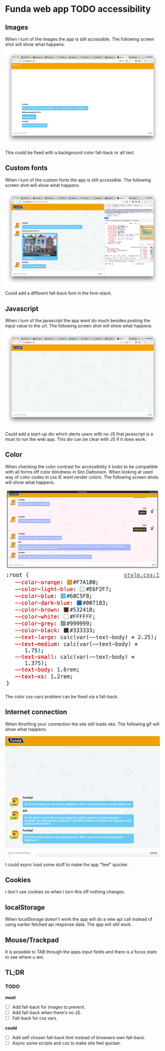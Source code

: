 # Funda web app TODO accessibility

## Images
When i turn of the images the app is still accessible. The following screen shot will show what happens.

![images turned off](./images/pe-1.png)

This could be fixed with a background color fall-back or alt text.

## Custom fonts
When i turn of the custom fonts the app is still accessible. The following screen shot will show what happens.

![custom font turned off](./images/pe-2.png)

Could add a different fall-back font in the font-stack.

## Javascript
When i turn of the javascript the app wont do much besides posting the input value to the url. The following screen shot will show what happens.

![JS turned off](./images/pe-3.png)

Could add a start-up div which alerts users with no JS that javascript is a must to run the web app. This div can be clear with JS if it does work.

## Color
When checking the color contrast for accessibility it looks to be compatible with all forms off color blindness in Sim Daltonism. When looking at used way of color codes in css IE wont render colors. The following screen shots will show what happens.

![color blind sim](./images/pe-4.1.png)
![color vars](./images/pe-4.2.png)

The color css-vars problem can be fixed via a fall-back.

## Internet connection
When throttling your connection the site still loads oke. The following gif will show what happens.

![throttle gif](./images/pe-5.gif)

I could async load some stuff to make the app "feel" quicker.

## Cookies
I don't use cookies so when i turn this off nothing changes.

## localStorage
When localStorage doesn't work the app will do a new api call instead of using earlier fetched api response data. The app will still work.

## Mouse/Trackpad
It is possible to TAB through the apps input fields and there is a focus state to see where u are.

## TL;DR
### TODO
**must**
- [ ] Add fall-back for images to prevent.
- [ ] Add fall-back when there's no JS.
- [ ] Fall-back for css vars.

**could**
- [ ] Add self chosen fall-back font instead of browsers own fall-back.
- [ ] Async some scripts and css to make site feel quicker.

